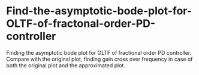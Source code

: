 # Find-the-asymptotic-bode-plot-for-OLTF-of-fractonal-order-PD-controller
Finding the asymptotic bode plot for OLTF of fractional order PD controller. Compare with the original plot, finding gain cross over frequency in case of both the original plot and the approximated plot.
